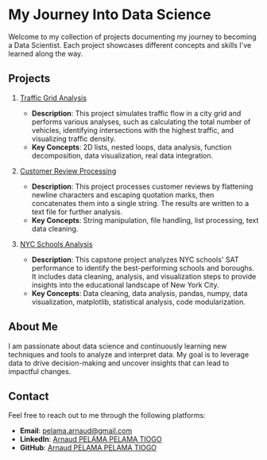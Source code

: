 # My Journey Into Data Science

Welcome to my collection of projects documenting my journey to becoming a Data Scientist. Each project showcases different concepts and skills I've learned along the way.

## Projects

1. [Traffic Grid Analysis](./01_Traffic_Grid_Analysis)
   - **Description**: This project simulates traffic flow in a city grid and performs various analyses, such as calculating the total number of vehicles, identifying intersections with the highest traffic, and visualizing traffic density.
   - **Key Concepts**: 2D lists, nested loops, data analysis, function decomposition, data visualization, real data integration.

2. [Customer Review Processing](./02_Customer_Review_Processing)
   - **Description**: This project processes customer reviews by flattening newline characters and escaping quotation marks, then concatenates them into a single string. The results are written to a text file for further analysis.
   - **Key Concepts**: String manipulation, file handling, list processing, text data cleaning.

3. [NYC Schools Analysis](./03_NYC_Schools_Analysis)
   - **Description**: This capstone project analyzes NYC schools' SAT performance to identify the best-performing schools and boroughs. It includes data cleaning, analysis, and visualization steps to provide insights into the educational landscape of New York City.
   - **Key Concepts**: Data cleaning, data analysis, pandas, numpy, data visualization, matplotlib, statistical analysis, code modularization.

<!-- Add future projects here -->

## About Me

I am passionate about data science and continuously learning new techniques and tools to analyze and interpret data. My goal is to leverage data to drive decision-making and uncover insights that can lead to impactful changes.

## Contact

Feel free to reach out to me through the following platforms:

- **Email**: [pelama.arnaud@gmail.com](mailto:pelama.arnaud@gmail.com)
- **LinkedIn**: [Arnaud PELAMA PELAMA TIOGO](https://www.linkedin.com/in/arnaud-pelama-pelama-tiogo/)
- **GitHub**: [Arnaud PELAMA PELAMA TIOGO](https://github.com/arnaud2911)
